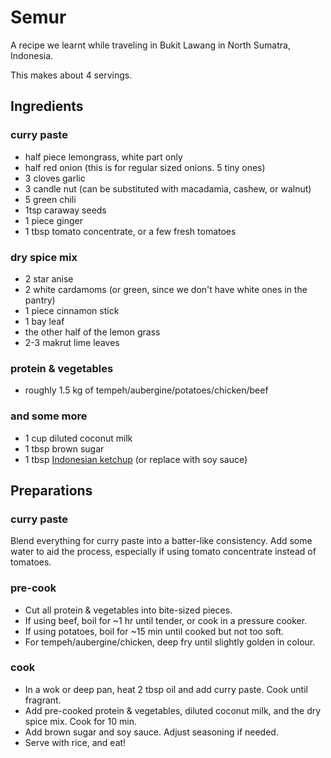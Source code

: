 # Semur

A recipe we learnt while traveling in Bukit Lawang in North Sumatra, Indonesia.

This makes about 4 servings.


## Ingredients

### curry paste

- half piece lemongrass, white part only
- half red onion (this is for regular sized onions. 5 tiny ones)
- 3 cloves garlic
- 3 candle nut (can be substituted with macadamia, cashew, or walnut)
- 5 green chili
- 1tsp caraway seeds
- 1 piece ginger
- 1 tbsp tomato concentrate, or a few fresh tomatoes

### dry spice mix

- 2 star anise
- 2 white cardamoms (or green, since we don't have white ones in the pantry)
- 1 piece cinnamon stick
- 1 bay leaf
- the other half of the lemon grass
- 2-3 makrut lime leaves

### protein & vegetables

- roughly 1.5 kg of tempeh/aubergine/potatoes/chicken/beef

### and some more

- 1 cup diluted coconut milk
- 1 tbsp brown sugar
- 1 tbsp [Indonesian ketchup](https://en.wikipedia.org/wiki/Sweet_soy_sauce) (or replace with soy sauce)


## Preparations

### curry paste

Blend everything for curry paste into a batter-like consistency.
Add some water to aid the process, especially if using tomato concentrate instead of tomatoes.


### pre-cook

- Cut all protein & vegetables into bite-sized pieces.
- If using beef, boil for ~1 hr until tender, or cook in a pressure cooker.
- If using potatoes, boil for ~15 min until cooked but not too soft.
- For tempeh/aubergine/chicken, deep fry until slightly golden in colour.


### cook

- In a wok or deep pan, heat 2 tbsp oil and add curry paste. Cook until fragrant.
- Add pre-cooked protein & vegetables, diluted coconut milk, and the dry spice mix. Cook for 10 min.
- Add brown sugar and soy sauce. Adjust seasoning if needed.
- Serve with rice, and eat!
